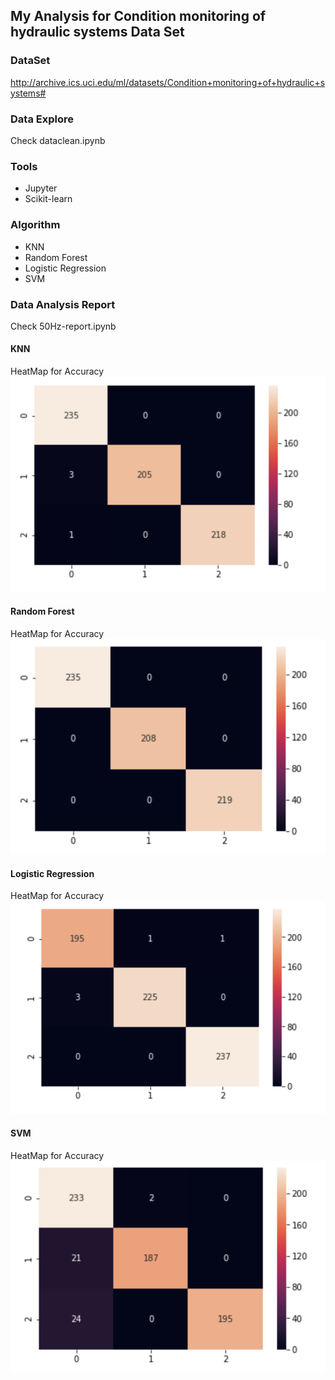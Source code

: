 ## My Analysis for Condition monitoring of hydraulic systems Data Set 

### DataSet 
<http://archive.ics.uci.edu/ml/datasets/Condition+monitoring+of+hydraulic+systems#>

### Data Explore
Check  dataclean.ipynb

### Tools
* Jupyter
* Scikit-learn

### Algorithm
* KNN
* Random Forest
* Logistic Regression
* SVM

### Data Analysis Report
Check 50Hz-report.ipynb

#### KNN
HeatMap for Accuracy
![alt text](https://github.com/lynnnyn/Data-Analysis/blob/master/Condition%20monitoring%20of%20hydraulic%20systems/knn_heatmap.png)

#### Random Forest
HeatMap for Accuracy
![alt text](https://github.com/lynnnyn/Data-Analysis/blob/master/Condition%20monitoring%20of%20hydraulic%20systems/rf_heatmap.png)

#### Logistic Regression
HeatMap for Accuracy
![alt text](https://github.com/lynnnyn/Data-Analysis/blob/master/Condition%20monitoring%20of%20hydraulic%20systems/Logistic%20Regression_hm.png)

#### SVM
HeatMap for Accuracy
![alt text](https://github.com/lynnnyn/Data-Analysis/blob/master/Condition%20monitoring%20of%20hydraulic%20systems/svm_hm.png)